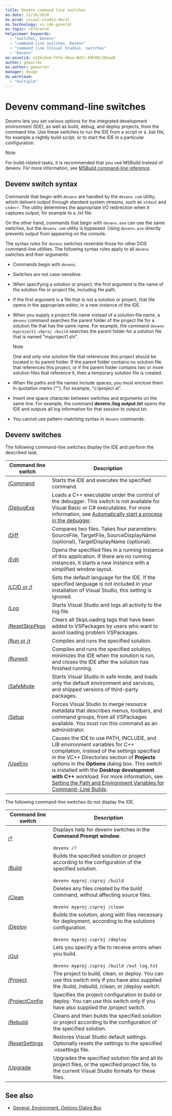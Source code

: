 ```yaml
---
title: Devenv command line switches
ms.date: 12/10/2018
ms.prod: visual-studio-dev15
ms.technology: vs-ide-general
ms.topic: reference
helpviewer_keywords:
  - "switches, Devenv"
  - "command-line switches, Devenv"
  - "command line [Visual Studio], switches"
  - "Devenv"
ms.assetid: e12bc6ed-74fd-4bea-8d7c-89b99c20bad8
author: gewarren
ms.author: gewarren
manager: douge
ms.workload:
  - "multiple"
---
```

# Devenv command-line switches

Devenv lets you set various options for the integrated development environment (IDE), as well as build, debug, and deploy projects, from the command line. Use these switches to run the IDE from a script or a .bat file, for example a nightly build script, or to start the IDE in a particular configuration.

> [!NOTE]
> For build-related tasks, it is recommended that you use MSBuild instead of devenv. For more information, see [MSBuild command-line reference](../../msbuild/msbuild-command-line-reference.md).

## Devenv switch syntax

Commands that begin with `devenv` are handled by the `devenv.com` utility, which delivers output through standard system streams, such as `stdout` and `stderr`. The utility determines the appropriate I/O redirection when it captures output, for example to a .txt file.

On the other hand, commands that begin with `devenv.exe` can use the same switches, but the `devenv.com` utility is bypassed. Using `devenv.exe` directly prevents output from appearing on the console.

The syntax rules for `devenv` switches resemble those for other DOS command-line utilities. The following syntax rules apply to all `devenv` switches and their arguments:

- Commands begin with `devenv`.

- Switches are not case-sensitive.

- When specifying a solution or project, the first argument is the name of the solution file or project file, including file path.

- If the first argument is a file that is not a solution or project, that file opens in the appropriate editor, in a new instance of the IDE.

- When you supply a project file name instead of a solution file name, a `devenv` command searches the parent folder of the project file for a solution file that has the same name. For example, the command `devenv myproject1.vbproj /build` searches the parent folder for a solution file that is named "myproject1.sln".

    > [!NOTE]
    > One and only one solution file that references this project should be located in its parent folder. If the parent folder contains no solution file that references this project, or if the parent folder contains two or more solution files that reference it, then a temporary solution file is created.

- When file paths and file names include spaces, you must enclose them in quotation marks (""). For example, "c:\project a\\".

- Insert one space character between switches and arguments on the same line. For example, the command **devenv /log output.txt** opens the IDE and outputs all log information for that session to output.txt.

- You cannot use pattern-matching syntax in `devenv` commands.

## Devenv switches

The following command-line switches display the IDE and perform the described task.

|Command line switch|Description|
| - |-----------------|
|[/Command](command-devenv-exe.md)|Starts the IDE and executes the specified command.|
|[/DebugExe](debugexe-devenv-exe.md)|Loads a C++ executable under the control of the debugger. This switch is not available for Visual Basic or C# executables. For more information, see [Automatically start a process in the debugger](../../debugger/debug-multiple-processes.md#BKMK_Automatically_start_an_process_in_the_debugger).|
|[/Diff](diff.md)|Compares two files. Takes four parameters: SourceFile, TargetFile, SourceDisplayName (optional), TargetDisplayName (optional).|
|[/Edit](edit-devenv-exe.md)|Opens the specified files in a running instance of this application. If there are no running instances, it starts a new instance with a simplified window layout.|
|[/LCID or /l](lcid-devenv-exe.md)|Sets the default language for the IDE. If the specified language is not included in your installation of Visual Studio, this setting is ignored.|
|[/Log](log-devenv-exe.md)|Starts Visual Studio and logs all activity to the log file.|
|[/ResetSkipPkgs](resetskippkgs-devenv-exe.md)|Clears all SkipLoading tags that have been added to VSPackages by users who want to avoid loading problem VSPackages.|
|[/Run or /r](run-devenv-exe.md)|Compiles and runs the specified solution.|
|[/Runexit](runexit-devenv-exe.md)|Compiles and runs the specified solution, minimizes the IDE when the solution is run, and closes the IDE after the solution has finished running.|
|[/SafeMode](safemode-devenv-exe.md)|Starts Visual Studio in safe mode, and loads only the default environment and services, and shipped versions of third-party packages.|
|[/Setup](setup-devenv-exe.md)|Forces Visual Studio to merge resource metadata that describes menus, toolbars, and command groups, from all VSPackages available. You must run this command as an administrator.|
|[/UseEnv](useenv-devenv-exe.md)|Causes the IDE to use PATH, INCLUDE, and LIB environment variables for C++ compilation, instead of the settings specified in the VC++ Directories section of **Projects** options in the **Options** dialog box. This switch is installed with the **Desktop development with C++** workload. For more information, see [Setting the Path and Environment Variables for Command-Line Builds](/cpp/build/setting-the-path-and-environment-variables-for-command-line-builds).|

The following command-line switches do not display the IDE.

|Command line switch|Description|
| - |-----------------|
|[/?](q-devenv-exe.md)|Displays help for devenv switches in the **Command Prompt window**.<br /><br /> `devenv /?`|
|[/Build](build-devenv-exe.md)|Builds the specified solution or project according to the configuration of the specified solution.<br /><br /> `devenv myproj.csproj /build`|
|[/Clean](clean-devenv-exe.md)|Deletes any files created by the build command, without affecting source files.<br /><br /> `devenv myproj.csproj /clean`|
|[/Deploy](deploy-devenv-exe.md)|Builds the solution, along with files necessary for deployment, according to the solutions configuration.<br /><br /> `devenv myproj.csproj /deploy`|
|[/Out](out-devenv-exe.md)|Lets you specify a file to receive errors when you build.<br /><br /> `devenv myproj.csproj /build /out log.txt`|
|[/Project](project-devenv-exe.md)|The project to build, clean, or deploy. You can use this switch only if you have also supplied the /build, /rebuild, /clean, or /deploy switch.|
|[/ProjectConfig](projectconfig-devenv-exe.md)|Specifies the project configuration to build or deploy. You can use this switch only if you have also supplied the /project switch.|
|[/Rebuild](rebuild-devenv-exe.md)|Cleans and then builds the specified solution or project according to the configuration of the specified solution.|
|[/ResetSettings](resetsettings-devenv-exe.md)|Restores Visual Studio default settings. Optionally resets the settings to the specified .vssettings file.|
|[/Upgrade](upgrade-devenv-exe.md)|Upgrades the specified solution file and all its project files, or the specified project file, to the current Visual Studio formats for these files.|

## See also

* [General, Environment, Options Dialog Box](general-environment-options-dialog-box.md)
